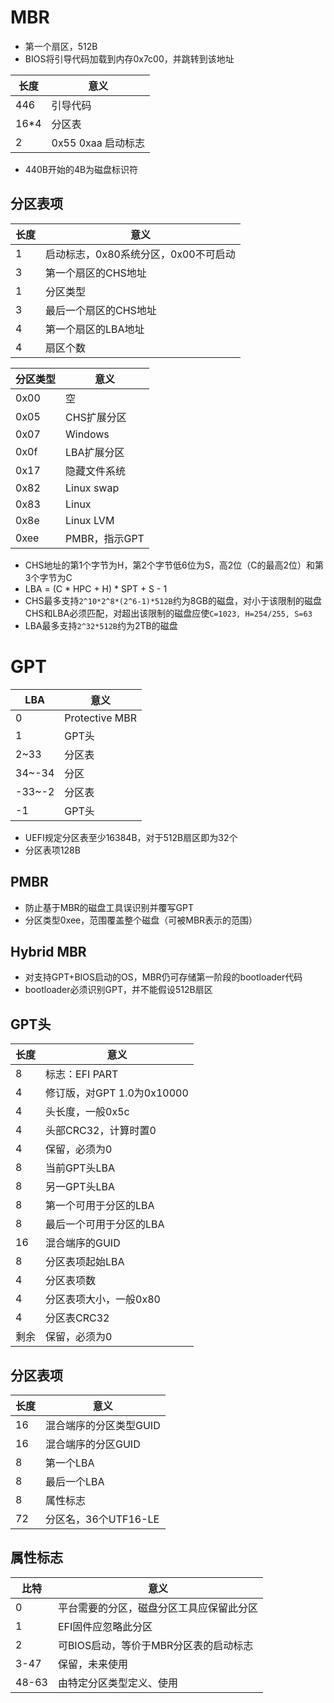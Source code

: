 # MBR
* 第一个扇区，512B
* BIOS将引导代码加载到内存0x7c00，并跳转到该地址

长度|意义
-|-
446|引导代码
16*4|分区表
2|0x55 0xaa 启动标志

* 440B开始的4B为磁盘标识符
## 分区表项
长度|意义
-|-
1|启动标志，0x80系统分区，0x00不可启动
3|第一个扇区的CHS地址
1|分区类型
3|最后一个扇区的CHS地址
4|第一个扇区的LBA地址
4|扇区个数

分区类型|意义
-|-
0x00|空
0x05|CHS扩展分区
0x07|Windows
0x0f|LBA扩展分区
0x17|隐藏文件系统
0x82|Linux swap
0x83|Linux
0x8e|Linux LVM
0xee|PMBR，指示GPT

* CHS地址的第1个字节为H，第2个字节低6位为S，高2位（C的最高2位）和第3个字节为C
* LBA = (C * HPC + H) * SPT + S - 1
* CHS最多支持`2^10*2^8*(2^6-1)*512B`约为8GB的磁盘，对小于该限制的磁盘CHS和LBA必须匹配，对超出该限制的磁盘应使`C=1023, H=254/255, S=63`
* LBA最多支持`2^32*512B`约为2TB的磁盘
# GPT
LBA|意义
-|-
0|Protective MBR
1|GPT头
2~33|分区表
34~-34|分区
-33~-2|分区表
-1|GPT头

* UEFI规定分区表至少16384B，对于512B扇区即为32个
* 分区表项128B
## PMBR
* 防止基于MBR的磁盘工具误识别并覆写GPT
* 分区类型0xee，范围覆盖整个磁盘（可被MBR表示的范围）
## Hybrid MBR
* 对支持GPT+BIOS启动的OS，MBR仍可存储第一阶段的bootloader代码
* bootloader必须识别GPT，并不能假设512B扇区
## GPT头
长度|意义
-|-
8|标志：EFI PART
4|修订版，对GPT 1.0为0x10000
4|头长度，一般0x5c
4|头部CRC32，计算时置0
4|保留，必须为0
8|当前GPT头LBA
8|另一GPT头LBA
8|第一个可用于分区的LBA
8|最后一个可用于分区的LBA
16|混合端序的GUID
8|分区表项起始LBA
4|分区表项数
4|分区表项大小，一般0x80
4|分区表CRC32
剩余|保留，必须为0
## 分区表项
长度|意义
-|-
16|混合端序的分区类型GUID
16|混合端序的分区GUID
8|第一个LBA
8|最后一个LBA
8|属性标志
72|分区名，36个UTF16-LE
## 属性标志
比特|意义
-|-
0|平台需要的分区，磁盘分区工具应保留此分区
1|EFI固件应忽略此分区
2|可BIOS启动，等价于MBR分区表的启动标志
3-47|保留，未来使用
48-63|由特定分区类型定义、使用
